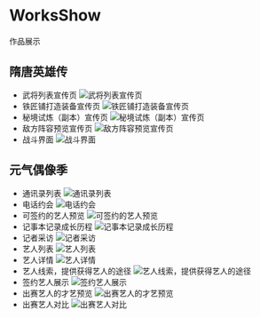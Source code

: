 # WorksShow
作品展示

## 隋唐英雄传
- 武将列表宣传页
![武将列表宣传页](https://ws4.sinaimg.cn/large/006tNc79gy1fhpgux72spj30sg0lcjtm.jpg)
- 铁匠铺打造装备宣传页
![铁匠铺打造装备宣传页](https://ws1.sinaimg.cn/large/006tNc79gy1fhpjhrfgflj30sg0lcjtn.jpg)
- 秘境试炼（副本）宣传页
![秘境试炼（副本）宣传页](https://ws2.sinaimg.cn/large/006tNc79gy1fhpgvsmfo5j30sg0lcju2.jpg)
- 敌方阵容预览宣传页
![敌方阵容预览宣传页](https://ws3.sinaimg.cn/large/006tNc79gy1fhpgvfom2rj30sg0lcju0.jpg)
- 战斗界面
![战斗界面](https://ws3.sinaimg.cn/large/006tNc79gy1fhpjgofyvej30oy0e41b5.jpg)

## 元气偶像季
- 通讯录列表
![通讯录列表](https://ws2.sinaimg.cn/large/006tNc79gy1fhpgxv32ehj308r0fk74d.jpg)
- 电话约会
![电话约会](https://ws4.sinaimg.cn/large/006tNc79gy1fhpgx49mirj307t0dwq3c.jpg)
- 可签约的艺人预览
![可签约的艺人预览](https://ws4.sinaimg.cn/large/006tNc79gy1fhpgx9r1npj307t0dw0tz.jpg)
- 记事本记录成长历程
![记事本记录成长历程](https://ws1.sinaimg.cn/large/006tNc79gy1fhpgxci3xzj307t0dwgmp.jpg)
- 记者采访
![记者采访](https://ws1.sinaimg.cn/large/006tNc79gy1fhpgxskp3ej308r0fkmxg.jpg)
- 艺人列表
![艺人列表](https://ws3.sinaimg.cn/large/006tNc79gy1fhpgygxjbij30dc0m840p.jpg)
- 艺人详情
![艺人详情](https://ws4.sinaimg.cn/large/006tNc79gy1fhpgxx40tej30kn10oaet.jpg)
- 艺人线索，提供获得艺人的途径
![艺人线索，提供获得艺人的途径](https://ws3.sinaimg.cn/large/006tNc79gy1fhpgyb8xa2j30k00zkjvg.jpg)
- 签约艺人展示
![签约艺人展示](https://ws1.sinaimg.cn/large/006tNc79gy1fhpgyjdf5qj30ej0pugnp.jpg)
- 出赛艺人的才艺预览
![出赛艺人的才艺预览](https://ws1.sinaimg.cn/large/006tNc79gy1fhpgywd4fuj30kn10o41i.jpg)
- 出赛艺人对比
![出赛艺人对比](https://ws4.sinaimg.cn/large/006tNc79gy1fhpgyyr092j30kn10on06.jpg)
